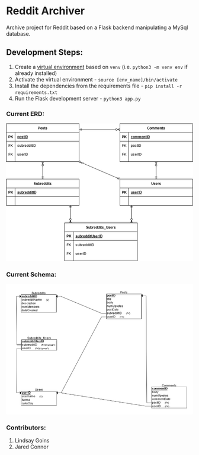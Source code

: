 # Reddit Archiver
Archive project for Reddit based on a Flask backend manipulating a MySql database.

## Development Steps: 
1) Create a [virtual environment](https://realpython.com/python-virtual-environments-a-primer/#what-is-a-virtual-environment) based on  `venv` (i.e. `python3 -m venv env` if already installed)
2) Activate the virtual environment - `source [env_name]/bin/activate`
3) Install the dependencies from the requirements file - `pip install -r requirements.txt`
4) Run the Flask development server - `python3 app.py` 

### Current ERD:
![](https://github.com/jaredtconnor/Reddit-Archiver/blob/77d1ded50aedd46cd5ed9e1f8f318dbd9f6ef3c6/ERD.png)

### Current Schema: 
![](https://github.com/jaredtconnor/Reddit-Archiver/blob/73c04aa7e8f38e2b113479d75cbcd68c6615e49b/Schema.png)

### Contributors: 
1) Lindsay Goins
2) Jared Connor
